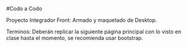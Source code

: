 #Codo a Codo

Proyecto Integrador Front:  Armado y maquetado de Desktop.

Terminos: Deberán replicar la siguiente página principal con lo visto en clase hasta el momento, se recomienda usar bootstrap.